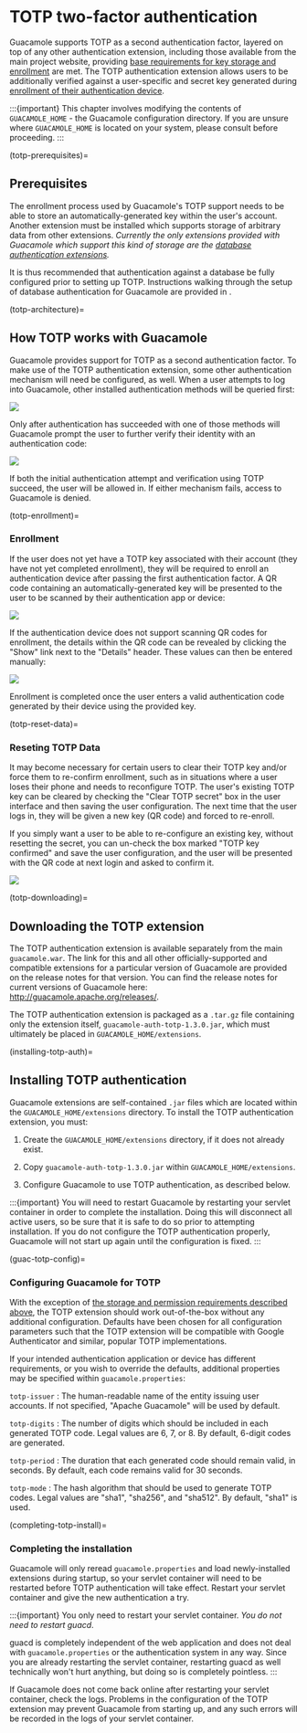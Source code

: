 TOTP two-factor authentication
==============================

Guacamole supports TOTP as a second authentication factor, layered on top of
any other authentication extension, including those available from the main
project website, providing [base requirements for key storage and
enrollment](totp-prerequisites) are met. The TOTP authentication extension
allows users to be additionally verified against a user-specific and secret key
generated during [enrollment of their authentication device](totp-enrollment).

:::{important}
This chapter involves modifying the contents of `GUACAMOLE_HOME` - the
Guacamole configuration directory. If you are unsure where `GUACAMOLE_HOME` is
located on your system, please consult [](configuring-guacamole) before
proceeding.
:::

(totp-prerequisites)=

Prerequisites
-------------

The enrollment process used by Guacamole's TOTP support needs to be able
to store an automatically-generated key within the user's account.
Another extension must be installed which supports storage of arbitrary
data from other extensions. *Currently the only extensions provided with
Guacamole which support this kind of storage are the [database
authentication extensions](jdbc-auth).*

It is thus recommended that authentication against a database be fully
configured prior to setting up TOTP. Instructions walking through the setup of
database authentication for Guacamole are provided in [](jdbc-auth).

(totp-architecture)=

How TOTP works with Guacamole
-----------------------------

Guacamole provides support for TOTP as a second authentication factor.  To make
use of the TOTP authentication extension, some other authentication mechanism
will need be configured, as well. When a user attempts to log into Guacamole,
other installed authentication methods will be queried first:

![](images/totp-auth-factor-1.png)

Only after authentication has succeeded with one of those methods will
Guacamole prompt the user to further verify their identity with an
authentication code:

![](images/totp-auth-factor-2.png)

If both the initial authentication attempt and verification using TOTP succeed,
the user will be allowed in. If either mechanism fails, access to Guacamole is
denied.

(totp-enrollment)=

### Enrollment

If the user does not yet have a TOTP key associated with their account (they
have not yet completed enrollment), they will be required to enroll an
authentication device after passing the first authentication factor. A QR code
containing an automatically-generated key will be presented to the user to be
scanned by their authentication app or device:

![](images/totp-enroll.png)

If the authentication device does not support scanning QR codes for enrollment,
the details within the QR code can be revealed by clicking the "Show" link next
to the "Details" header. These values can then be entered manually:

![](images/totp-enroll-detail.png)

Enrollment is completed once the user enters a valid authentication code
generated by their device using the provided key.

(totp-reset-data)=

### Reseting TOTP Data

It may become necessary for certain users to clear their TOTP key and/or force
them to re-confirm enrollment, such as in situations where a user loses their
phone and needs to reconfigure TOTP. The user's existing TOTP key can be cleared
by checking the "Clear TOTP secret" box in the user interface and then saving the
user configuration. The next time that the user logs in, they will be given a new
key (QR code) and forced to re-enroll.

If you simply want a user to be able to re-configure an existing key, without
resetting the secret, you can un-check the box marked "TOTP key confirmed" and
save the user configuration, and the user will be presented with the QR code
at next login and asked to confirm it.

![](images/totp-user-config.png)

(totp-downloading)=

Downloading the TOTP extension
------------------------------

The TOTP authentication extension is available separately from the main
`guacamole.war`. The link for this and all other officially-supported and
compatible extensions for a particular version of Guacamole are provided on the
release notes for that version. You can find the release notes for current
versions of Guacamole here: <http://guacamole.apache.org/releases/>.

The TOTP authentication extension is packaged as a `.tar.gz` file containing
only the extension itself, `guacamole-auth-totp-1.3.0.jar`, which must
ultimately be placed in `GUACAMOLE_HOME/extensions`.

(installing-totp-auth)=

Installing TOTP authentication
------------------------------

Guacamole extensions are self-contained `.jar` files which are located within
the `GUACAMOLE_HOME/extensions` directory. To install the TOTP authentication
extension, you must:

1. Create the `GUACAMOLE_HOME/extensions` directory, if it does not already
   exist.

2. Copy `guacamole-auth-totp-1.3.0.jar` within `GUACAMOLE_HOME/extensions`.

3. Configure Guacamole to use TOTP authentication, as described below.

:::{important}
You will need to restart Guacamole by restarting your servlet container in
order to complete the installation. Doing this will disconnect all active
users, so be sure that it is safe to do so prior to attempting installation. If
you do not configure the TOTP authentication properly, Guacamole will not start
up again until the configuration is fixed.
:::

(guac-totp-config)=

### Configuring Guacamole for TOTP

With the exception of [the storage and permission requirements described
above](totp-prerequisites), the TOTP extension should work out-of-the-box
without any additional configuration. Defaults have been chosen for all
configuration parameters such that the TOTP extension will be compatible with
Google Authenticator and similar, popular TOTP implementations.

If your intended authentication application or device has different
requirements, or you wish to override the defaults, additional properties may
be specified within `guacamole.properties`:

`totp-issuer`
: The human-readable name of the entity issuing user accounts. If not
  specified, "Apache Guacamole" will be used by default.

`totp-digits`
: The number of digits which should be included in each generated TOTP code.
  Legal values are 6, 7, or 8. By default, 6-digit codes are generated.

`totp-period`
: The duration that each generated code should remain valid, in seconds. By
  default, each code remains valid for 30 seconds.

`totp-mode`
: The hash algorithm that should be used to generate TOTP codes. Legal values
  are "sha1", "sha256", and "sha512". By default, "sha1" is used.

(completing-totp-install)=

### Completing the installation

Guacamole will only reread `guacamole.properties` and load newly-installed
extensions during startup, so your servlet container will need to be restarted
before TOTP authentication will take effect.  Restart your servlet container
and give the new authentication a try.

:::{important}
You only need to restart your servlet container. *You do not need to restart
guacd*.

guacd is completely independent of the web application and does not deal with
`guacamole.properties` or the authentication system in any way. Since you are
already restarting the servlet container, restarting guacd as well technically
won't hurt anything, but doing so is completely pointless.
:::

If Guacamole does not come back online after restarting your servlet container,
check the logs. Problems in the configuration of the TOTP extension may prevent
Guacamole from starting up, and any such errors will be recorded in the logs of
your servlet container.

